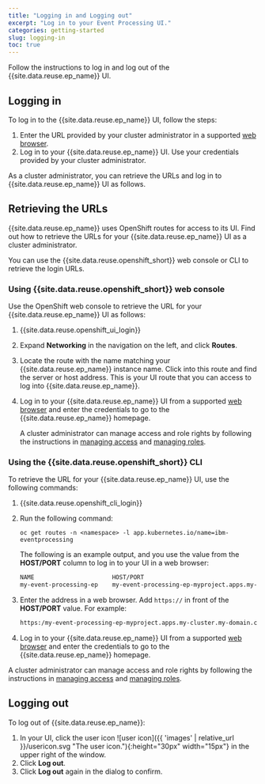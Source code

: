 ```yaml
---
title: "Logging in and Logging out"
excerpt: "Log in to your Event Processing UI."
categories: getting-started
slug: logging-in
toc: true
---
```


Follow the instructions to log in and log out of the {{site.data.reuse.ep_name}} UI.

## Logging in

To log in to the {{site.data.reuse.ep_name}} UI, follow the steps:

1. Enter the URL provided by your cluster administrator in a supported [web browser](../../installing/prerequisites/#event-processing-ui).
2. Log in to your {{site.data.reuse.ep_name}} UI. Use your credentials provided by your cluster administrator.

As a cluster administrator, you can retrieve the URLs and log in to {{site.data.reuse.ep_name}} UI as follows.

## Retrieving the URLs

{{site.data.reuse.ep_name}} uses OpenShift routes for access to its UI. Find out how to retrieve the URLs for your {{site.data.reuse.ep_name}} UI as a cluster administrator.

You can use the {{site.data.reuse.openshift_short}} web console or CLI to retrieve the login URLs.

### Using {{site.data.reuse.openshift_short}} web console

Use the OpenShift web console to retrieve the URL for your {{site.data.reuse.ep_name}} UI as follows:

1. {{site.data.reuse.openshift_ui_login}}
2. Expand **Networking** in the navigation on the left, and click **Routes**.
3. Locate the route with the name matching your {{site.data.reuse.ep_name}} instance name. Click into this route and find the server or host address. This is your UI route that you can access to log into {{site.data.reuse.ep_name}}.
4. Log in to your {{site.data.reuse.ep_name}} UI from a supported [web browser](../../installing/prerequisites/#event-processing-ui) and enter the credentials to go to the {{site.data.reuse.ep_name}} homepage.

   A cluster administrator can manage access and role rights by following the instructions in [managing access](../../security/managing-access/) and [managing roles](../../security/user-roles/).

### Using the {{site.data.reuse.openshift_short}} CLI

To retrieve the URL for your {{site.data.reuse.ep_name}} UI, use the following commands:

1. {{site.data.reuse.openshift_cli_login}}
2. Run the following command:

   ```shell
   oc get routes -n <namespace> -l app.kubernetes.io/name=ibm-eventprocessing
   ```

   The following is an example output, and you use the value from the **HOST/PORT** column to log in to your UI in a web browser:

   ```sh
   NAME                      HOST/PORT                                                         PATH    SERVICES                 PORT   TERMINATION  WILDCARD
   my-event-processing-ep    my-event-processing-ep-myproject.apps.my-cluster.my-domain.com            my-event-processing-ep   3000   reencrypt     None
   ```

3. Enter the address in a web browser. Add `https://` in front of the **HOST/PORT** value. For example:

   ```sh
   https:/my-event-processing-ep-myproject.apps.my-cluster.my-domain.com/
   ```

4. Log in to your {{site.data.reuse.ep_name}} UI from a supported [web browser](../../installing/prerequisites/#event-processing-ui) and enter the credentials to go to the {{site.data.reuse.ep_name}} homepage.

A cluster administrator can manage access and role rights by following the instructions in [managing access](../../security/managing-access/) and [managing roles](../../security/user-roles/).

## Logging out

To log out of {{site.data.reuse.ep_name}}:

1. In your UI, click the user icon ![user icon]({{ 'images' | relative_url }}/usericon.svg "The user icon."){:height="30px" width="15px"} in the upper right of the window.
2. Click **Log out**.
3. Click **Log out** again in the dialog to confirm.
